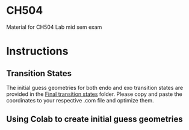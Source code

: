 # CH504
Material for CH504 Lab mid sem exam

# Instructions

## Transition States
The initial guess geometries for both endo and exo transition states are provided in the [Final transition states](https://github.com/Swastik166/CH504/tree/main/Final_transition_states) folder. Please copy and paste the coordinates to your respective .com file and optimize them.

## Using Colab to create initial guess geometries
